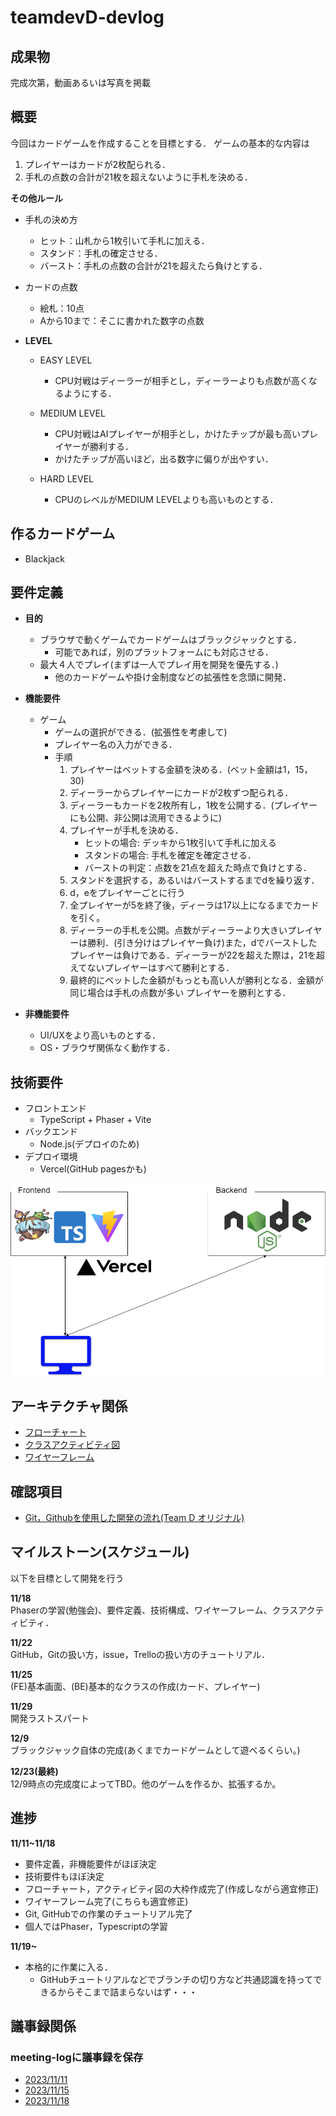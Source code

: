 # teamdevD-devlog

## 成果物

完成次第，動画あるいは写真を掲載

## 概要
今回はカードゲームを作成することを目標とする．
ゲームの基本的な内容は
1. プレイヤーはカードが2枚配られる．
2. 手札の点数の合計が21枚を超えないように手札を決める．

**その他ルール**
- 手札の決め方
    - ヒット：山札から1枚引いて手札に加える．
    - スタンド：手札の確定させる．
    - バースト：手札の点数の合計が21を超えたら負けとする．
- カードの点数
    - 絵札：10点
    - Aから10まで：そこに書かれた数字の点数

- **LEVEL**
    - EASY LEVEL
        - CPU対戦はディーラーが相手とし，ディーラーよりも点数が高くなるようにする．

    - MEDIUM LEVEL
        - CPU対戦はAIプレイヤーが相手とし，かけたチップが最も高いプレイヤーが勝利する．
        - かけたチップが高いほど，出る数字に偏りが出やすい．

    -  HARD LEVEL
        - CPUのレベルがMEDIUM LEVELよりも高いものとする．


## 作るカードゲーム

- Blackjack

## 要件定義

- **目的**
    - ブラウザで動くゲームでカードゲームはブラックジャックとする．
        - 可能であれば，別のプラットフォームにも対応させる．
    - 最大４人でプレイ(まずは一人でプレイ用を開発を優先する．)
        - 他のカードゲームや掛け金制度などの拡張性を念頭に開発．

- **機能要件**
    - ゲーム
        - ゲームの選択ができる．(拡張性を考慮して)
        - プレイヤー名の入力ができる．
        - 手順
            1. プレイヤーはベットする金額を決める．(ベット金額は1，15，30)
            2. ディーラーからプレイヤーにカードが2枚ずつ配られる．
            3. ディーラーもカードを2枚所有し，1枚を公開する．(プレイヤーにも公開、非公開は流用できるように)
            4. プレイヤーが手札を決める．
                - ヒットの場合: デッキから1枚引いて手札に加える
                - スタンドの場合: 手札を確定を確定させる．
                - バーストの判定：点数を21点を超えた時点で負けとする．
            5. スタンドを選択する，あるいはバーストするまでdを繰り返す．
            6. d，eをプレイヤーごとに行う
            7. 全プレイヤーが5を終了後，ディーラは17以上になるまでカードを引く。
            8. ディーラーの手札を公開。点数がディーラーより大きいプレイヤーは勝利．(引き分けはプレイヤー負け)また，dでバーストしたプレイヤーは負けである．ディーラーが22を超えた際は，21を超えてないプレイヤーはすべて勝利とする．
            9. 最終的にベットした金額がもっとも高い人が勝利となる．金額が同じ場合は手札の点数が多い
            プレイヤーを勝利とする．

- **非機能要件**
    - UI/UXをより高いものとする．
    - OS・ブラウザ関係なく動作する．


## 技術要件
- フロントエンド
    - TypeScript + Phaser + Vite
- バックエンド
    - Node.js(デプロイのため)
- デプロイ環境
    - Vercel(GitHub pagesかも)

<img src="./img/tech.png">


## アーキテクチャ関係
- <a href="https://github.com/teamdevD/teamdevD-devlog/blob/main/checklist/flowchart.md">フローチャート</a>
- <a href="https://github.com/teamdevD/teamdevD-devlog/blob/main/checklist/class-activity.md">クラスアクティビティ図</a>
- <a href="https://www.figma.com/file/mecx9liRG6UN2o9UmvnHZQ/CardGame?type=design&node-id=0%3A1&mode=design&t=GAjZQJPy6FAFSYPM-1">ワイヤーフレーム</a>

## 確認項目

- <a href="https://github.com/teamdevD/teamdevD-devlog/blob/main/checklist/github-tutorial.md">Git，Githubを使用した開発の流れ(Team D オリジナル)</a>

## マイルストーン(スケジュール)
以下を目標として開発を行う

**11/18**  
Phaserの学習(勉強会)、要件定義、技術構成、ワイヤーフレーム、クラスアクティビティ．

**11/22**  
GitHub，Gitの扱い方，issue，Trelloの扱い方のチュートリアル．

**11/25**   
(FE)基本画面、(BE)基本的なクラスの作成(カード、プレイヤー)

**11/29**  
開発ラストスパート

**12/9**      
ブラックジャック自体の完成(あくまでカードゲームとして遊べるくらい。)

**12/23(最終)**  
12/9時点の完成度によってTBD。他のゲームを作るか、拡張するか。


## 進捗

**11/11~11/18**  
- 要件定義，非機能要件がほぼ決定
- 技術要件もほぼ決定
- フローチャート，アクティビティ図の大枠作成完了(作成しながら適宜修正)
- ワイヤーフレーム完了(こちらも適宜修正)
- Git, GitHubでの作業のチュートリアル完了
- 個人ではPhaser，Typescriptの学習

**11/19~**
- 本格的に作業に入る．
    - GitHubチュートリアルなどでブランチの切り方など共通認識を持ってできるからそこまで詰まらないはず・・・


## 議事録関係
### meeting-logに議事録を保存

- <a href="https://github.com/teamdevD/teamdevD-devlog/blob/main/meeting-log/231111-log.md">2023/11/11</a>
- <a href="https://github.com/teamdevD/teamdevD-devlog/blob/main/meeting-log/231115-log.md">2023/11/15</a>
- <a href="https://github.com/teamdevD/teamdevD-devlog/blob/main/meeting-log/231118-log.md">2023/11/18</a>

